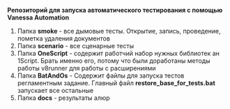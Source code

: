 **Репозиторий для запуска автоматического тестирования с помощью Vanessa Automation**

1. Папка **smoke** - все дымовые тесты. Открытие, запись, проведение, пометка удаления документов
2. Папка **scenario** - все сценарные тесты
3. Папка **OneScript** - содержит работчий набор нужных библиотек ан 1Script. Брать именно его, потому что были доработаны методы работы v8runner для работы с расширениями
4. Папка **BatAndOs** - Содержит файлы для запуска тестов регламентным задание. Главный файл **restore_base_for_tests.bat** запускает все остальные
5. Папка **docs** - результаты алюр
